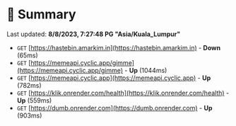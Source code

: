 # 📖 Summary
Last updated: **8/8/2023, 7:27:48 PG "Asia/Kuala_Lumpur"**

- `GET` [https://hastebin.amarkim.in](https://hastebin.amarkim.in) - **Down** (65ms)
- `GET` [https://memeapi.cyclic.app/gimme](https://memeapi.cyclic.app/gimme) - **Up** (1044ms)
- `GET` [https://memeapi.cyclic.app](https://memeapi.cyclic.app) - **Up** (782ms)
- `GET` [https://klik.onrender.com/health](https://klik.onrender.com/health) - **Up** (559ms)
- `GET` [https://dumb.onrender.com](https://dumb.onrender.com) - **Up** (903ms)
